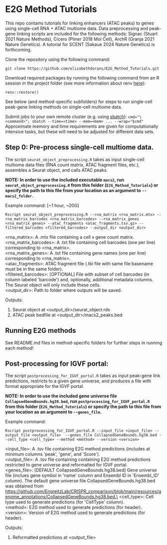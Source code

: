 # E2G Method Tutorials

This repo contains tutorials for linking enhancers (ATAC peaks) to genes using single-cell RNA + ATAC multiome data. Data preprocessing and peak-gene linking scripts are included for the following methods: Signac (Stuart 2021 Nature Methods), Cicero (Pliner 2018 Mol Cell), ArchR (Granja 2021 Nature Genetics). A tutorial for SCENT (Sakaue 2024 Nature Genetics) is forthcoming.

Clone the repository using the following command: 

`git clone https://github.com/elizabethdorans/E2G_Method_Tutorials.git`

Download required packages by running the following command from an R session in the project folder (see more information about renv [here](https://rstudio.github.io/renv/articles/renv.html)):

`renv::restore()`

See below (and method-specific subfolders) for steps to run single-cell peak-gene linking methods on single-cell multiome data.

Submit jobs to your own remote cluster (e.g. using [sbatch](https://slurm.schedmd.com/sbatch.html)):
`cmd="\<command>"; sbatch --time=<time> --mem=<mem> ... --wrap="$cmd"`
Approximate memory and time requirements are given for computationally intensive tasks, but these will need to be adjusted for different data sets.

## Step 0: Pre-process single-cell multiome data.

The script `seurat_object_preprocessing.R` takes as input single-cell multiome data files (RNA count matrix, ATAC fragment files, etc.), assembles a Seurat object, and calls ATAC peaks.

**NOTE: In order to use the included executable `macs2`, run `seurat_object_preprocessing.R` from this folder (`E2G_Method_Tutorials`) or specify the path to this file from your location as an argument to `--macs2_folder`.**

Example command: [~1 hour, ~20G]

`Rscript seurat_object_preprocessing.R --rna_matrix <rna_matrix.mtx> --rna_matrix_barcodes <rna_matrix_barcodes> --rna_matrix_genes <rna_matrix_genes> --atac_fragments <atac_fragments.tsv.gz> --filtered_barcodes <filtered_barcodes> --output_dir <output_dir>`

<rna_matrix>: A .mtx file containing a cell x gene count matrix.\
<rna_matrix_barcodes>: A .txt file containing cell barcodes (one per line) corresponding to <rna_matrix>.\
<rna_matrix_genes>: A .txt file containing gene names (one per line) corresponding to <rna_matrix>.\
<atac_fragments>: ATAC fragment file (.tbi file with same file basename must be in the same folder).\
<filtered_barcodes>: [OPTIONAL] File with subset of cell barcodes (in column labeled 'barcode') and, optionally, additional metadata columns. The Seurat object will only include these cells.\
<output_dir>: Path to folder where outputs will be saved.
                    
Outputs: 

1) Seurat object at <output_dir>/seurat_object.rds
2) ATAC peak bedfile at <output_dir>/macs2_peaks.bed

## Running E2G methods

See README.md files in method-specific folders for further steps in running each method!

## Post-processing for IGVF portal:

The script `postprocessing_for_IGVF_portal.R` takes as input peak-gene link predictions, restricts to a given gene universe, and produces a file with format appropriate for the IGVF portal.

**NOTE: In order to use the included gene universe file `CollapsedGeneBounds.hg38.bed`, run `postprocessing_for_IGVF_portal.R ` from this folder (`E2G_Method_Tutorials`) or specify the path to this file from your location as an argument to `--genes_file`.**

Example command: 

`Rscript postprocessing_for_IGVF_portal.R --input_file <input_file> --output_file <output_file>  --genes_file CollapsedGeneBounds.hg38.bed --cell_type <cell_type> --method <method> --version <version>`

<input_file>: A .tsv file containing E2G method predictions (includes at minimum columns 'peak', 'gene', and 'Score').\
<output_file>: A .tsv file containing containing E2G method predictions restricted to gene universe and reformatted for IGVF portal.\
<genes_file>: [DEFAULT CollapsedGeneBounds.hg38.bed] Gene universe file (inclues gene symbol in 'name' column and Ensembl ID in 'Ensembl_ID' column). The default gene universe file CollapsedGeneBounds.hg38.bed was obtained from https://github.com/EngreitzLab/CRISPR_comparison/blob/main/resources/genome_annotations/CollapsedGeneBounds.hg38.bed.\
<cell_type>: Cell type used to generate predictions (for 'CellType' column).\
\<method>: E2G method used to generate predictions (for header).\
\<version>: Version of E2G method used to generate predictions (for header).
                    
Outputs: 

1) Reformatted predictions at <output_file>
